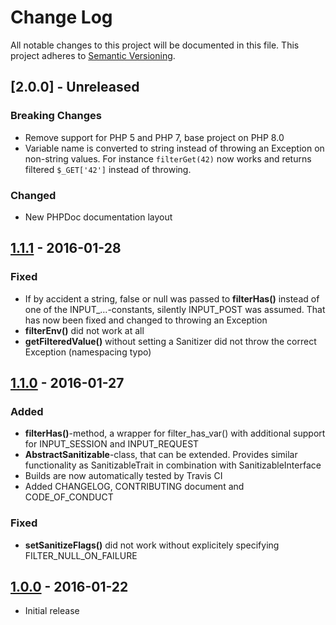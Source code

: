 # Change Log
All notable changes to this project will be documented in this file.
This project adheres to [Semantic Versioning](http://semver.org/).


## [2.0.0] - Unreleased

### Breaking Changes
- Remove support for PHP 5 and PHP 7, base project on PHP 8.0
- Variable name is converted to string instead of throwing an Exception on non-string values. 
  For instance `filterGet(42)` now works and returns filtered `$_GET['42']` instead of throwing.

### Changed
- New PHPDoc documentation layout

## [1.1.1] - 2016-01-28
### Fixed
- If by accident a string, false or null was passed to **filterHas()** instead of
  one of the INPUT_…-constants, silently INPUT_POST was assumed. That has now
  been fixed and changed to throwing an Exception
- **filterEnv()** did not work at all
- **getFilteredValue()** without setting a Sanitizer did not throw the correct
  Exception (namespacing typo)

## [1.1.0] - 2016-01-27
### Added
- **filterHas()**-method, a wrapper for filter_has_var() with additional support
  for INPUT_SESSION and INPUT_REQUEST
- **AbstractSanitizable**-class, that can be extended. Provides similar
  functionality as SanitizableTrait in combination with SanitizableInterface
- Builds are now automatically tested by Travis CI
- Added CHANGELOG, CONTRIBUTING document and CODE_OF_CONDUCT

### Fixed
- **setSanitizeFlags()** did not work without explicitely specifying 
  FILTER_NULL_ON_FAILURE


## [1.0.0] - 2016-01-22
- Initial release

[Unreleased]: https://github.com/broeser/sanitor/compare/1.1.1...HEAD
[1.1.1]: https://github.com/broeser/sanitor/releases/tag/1.1.1
[1.1.0]: https://github.com/broeser/sanitor/releases/tag/1.1.0
[1.0.0]: https://github.com/broeser/sanitor/releases/tag/1.0.0